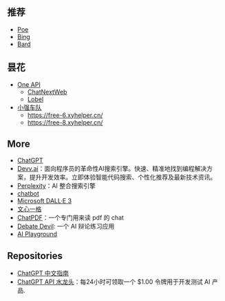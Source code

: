 ## 推荐

- [Poe](https://poe.com/)
- [Bing](https://web.skype.com/)
- [Bard](https://bard.google.com/)

## 昙花

- [One API](https://one.caifree.com/)
  - [ChatNextWeb](https://chat.caifree.com/#/)
  - [Lobel](https://lobe.caifree.com/chat#session=inbox)
- [小强车队](https://www.xyhelper.com.cn/xq/)
  - <https://free-6.xyhelper.cn/>
  - <https://free-8.xyhelper.cn/>

## More

- [ChatGPT](https://chat.openai.com/)
- [Devv.ai](https://devv.ai)：面向程序员的革命性AI搜索引擎。快速、精准地找到编程解决方案，提升开发效率。立即体验智能代码搜索、个性化推荐及最新技术资讯。
- [Perplexity](https://www.perplexity.ai/)：AI 整合搜索引擎
- [chatbot](https://github.com/Bin-Huang/chatbox)
- [Microsoft DALL·E 3](https://www.bing.com/images/create)
- [文心一格](https://yige.baidu.com/)
- [ChatPDF](https://www.chatpdf.com/)：一个专门用来读 pdf 的 chat
- [Debate Devil](https://www.debate-devil.com/en): 一个 AI 辩论练习应用
- [AI Playground](https://play.vercel.ai/)

## Repositories

- [ChatGPT 中文指南](https://github.com/yzfly/awesome-chatgpt-zh)
- [ChatGPT API 水龙头](https://faucet.openkey.cloud/)：每24小时可领取一个 $1.00 令牌用于开发测试 AI 产品.
